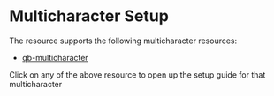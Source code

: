 # Multicharacter Setup

The resource supports the following multicharacter resources:

- [qb-multicharacter](docs/multicharacter-resources/qb-multicharacter.md)

Click on any of the above resource to open up the setup guide for that multicharacter
